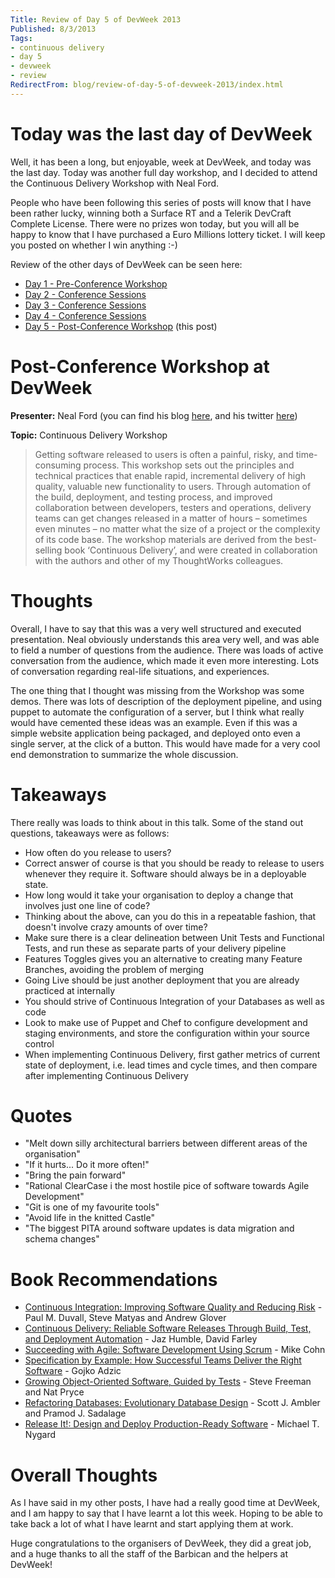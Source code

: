 ```yaml
---
Title: Review of Day 5 of DevWeek 2013
Published: 8/3/2013
Tags:
- continuous delivery
- day 5
- devweek
- review
RedirectFrom: blog/review-of-day-5-of-devweek-2013/index.html
---
```


# Today was the last day of DevWeek

Well, it has been a long, but enjoyable, week at DevWeek, and today was the last day.  Today was another full day workshop, and I decided to attend the Continuous Delivery Workshop with Neal Ford.

People who have been following this series of posts will know that I have been rather lucky, winning both a Surface RT and a Telerik DevCraft Complete License.  There were no prizes won today, but you will all be happy to know that I have purchased a Euro Millions lottery ticket.  I will keep you posted on whether I win anything :-)

Review of the other days of DevWeek can be seen here:

- [Day 1 - Pre-Conference Workshop](http://gep13.me/W0AJEP)
- [Day 2 - Conference Sessions](http://gep13.me/YuOPy2)
- [Day 3 - Conference Sessions](http://gep13.me/ZqTHU1)
- [Day 4 - Conference Sessions](http://gep13.me/13I4BKv)
- [Day 5 - Post-Conference Workshop](http://gep13.me/Y0Gj7A) (this post)

# Post-Conference Workshop at DevWeek

**Presenter:** Neal Ford (you can find his blog [here](http://nealford.com/), and his twitter [here](https://twitter.com/neal4d))

**Topic:** Continuous Delivery Workshop

> Getting software released to users is often a painful, risky, and time-consuming process. This workshop sets out the principles and technical practices that enable rapid, incremental delivery of high quality, valuable new functionality to users.
Through automation of the build, deployment, and testing process, and improved collaboration between developers, testers and operations, delivery teams can get changes released in a matter of hours – sometimes even minutes – no matter what the size of a project or the complexity of its code base.
The workshop materials are derived from the best-selling book ‘Continuous Delivery’, and were created in collaboration with the authors and other of my ThoughtWorks colleagues.

# Thoughts

Overall, I have to say that this was a very well structured and executed presentation.  Neal obviously understands this area very well, and was able to field a number of questions from the audience.  There was loads of active conversation from the audience, which made it even more interesting. Lots of conversation regarding real-life situations, and experiences.

The one thing that I thought was missing from the Workshop was some demos.  There was lots of description of the deployment pipeline, and using puppet to automate the configuration of a server, but I think what really would have cemented these ideas was an example.  Even if this was a simple website application being packaged, and deployed onto even a single server, at the click of a button.  This would have made for a very cool end demonstration to summarize the whole discussion.

# Takeaways

There really was loads to think about in this talk.  Some of the stand out questions, takeaways were as follows:

- How often do you release to users?
- Correct answer of course is that you should be ready to release to users whenever they require it.  Software should always be in a deployable state.
- How long would it take your organisation to deploy a change that involves just one line of code?
- Thinking about the above, can you do this in a repeatable fashion, that doesn't involve crazy amounts of over time?
- Make sure there is a clear delineation between Unit Tests and Functional Tests, and run these as separate parts of your delivery pipeline
- Features Toggles gives you an alternative to creating many Feature Branches, avoiding the problem of merging
- Going Live should be just another deployment that you are already practiced at internally
- You should strive of Continuous Integration of your Databases as well as code
- Look to make use of Puppet and Chef to configure development and staging environments, and store the configuration within your source control
- When implementing Continuous Delivery, first gather metrics of current state of deployment, i.e. lead times and cycle times, and then compare after implementing Continuous Delivery

# Quotes

- "Melt down silly architectural barriers between different areas of the organisation"
- "If it hurts... Do it more often!"
- "Bring the pain forward"
- "Rational ClearCase i the most hostile pice of software towards Agile Development"
- "Git is one of my favourite tools"
- "Avoid life in the knitted Castle"
- "The biggest PITA around software updates is data migration and schema changes"

# Book Recommendations

- [Continuous Integration: Improving Software Quality and Reducing Risk](http://www.amazon.co.uk/Continuous-Integration-Improving-Software-Signature/dp/0321336380/ref=sr_1_1?ie=UTF8&qid=1362768478&sr=8-1) - Paul M. Duvall, Steve Matyas and Andrew Glover
- [Continuous Delivery: Reliable Software Releases Through Build, Test, and Deployment Automation](http://www.amazon.co.uk/gp/product/0321601912/ref=s9_simh_gw_p14_d0_i3?pf_rd_m=A3P5ROKL5A1OLE&pf_rd_s=center-2&pf_rd_r=00E47JENTWKEBCSS5F0X&pf_rd_t=101&pf_rd_p=358549767&pf_rd_i=468294) - Jaz Humble, David Farley
- [Succeeding with Agile: Software Development Using Scrum](http://www.amazon.co.uk/Succeeding-Agile-Development-Addison-Wesley-Signature/dp/0321579364/ref=sr_1_1?ie=UTF8&qid=1362768511&sr=8-1) - Mike Cohn
- [Specification by Example: How Successful Teams Deliver the Right Software](http://www.amazon.co.uk/Specification-Example-Successful-Deliver-Software/dp/1617290084/ref=sr_1_1?ie=UTF8&qid=1362768530&sr=8-1) - Gojko Adzic
- [Growing Object-Oriented Software, Guided by Tests](http://www.amazon.co.uk/Growing-Object-Oriented-Software-Guided-Tests/dp/B006V349VQ/ref=sr_1_1?ie=UTF8&qid=1362768546&sr=8-1) - Steve Freeman and Nat Pryce
- [Refactoring Databases: Evolutionary Database Design](http://www.amazon.co.uk/Refactoring-Databases-Evolutionary-Addison-Wesley-Signature/dp/0321774515/ref=sr_1_1?ie=UTF8&qid=1362768559&sr=8-1) - Scott J. Ambler and Pramod J. Sadalage
- [Release It!: Design and Deploy Production-Ready Software](http://www.amazon.co.uk/Release-It-Production-Ready-Pragmatic-Programmers/dp/0978739213/ref=sr_1_1?ie=UTF8&qid=1362768566&sr=8-1) - Michael T. Nygard

# Overall Thoughts

As I have said in my other posts, I have had a really good time at DevWeek, and I am happy to say that I have learnt a lot this week.  Hoping to be able to take back a lot of what I have learnt and start applying them at work.

Huge congratulations to the organisers of DevWeek, they did a great job, and a huge thanks to all the staff of the Barbican and the helpers at DevWeek!
